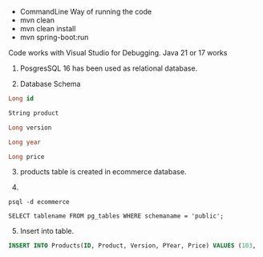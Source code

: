 - CommandLine Way of running the code
- mvn clean
- mvn clean install
- mvn spring-boot:run


Code works with Visual Studio for Debugging.
Java 21 or 17 works

1. PosgresSQL 16 has been used as relational database.

2. Database Schema

```sql
Long id

String product

Long version

Long year

Long price

```
3. products table is created in ecommerce database.

4.
```shell
psql -d ecommerce
```

```shell
SELECT tablename FROM pg_tables WHERE schemaname = 'public';
```
5. Insert into table. 
```sql
INSERT INTO Products(ID, Product, Version, PYear, Price) VALUES (103, 'B', 2, 2023, 150);
```
